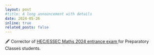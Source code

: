 ```yaml
---
layout: post
#title: A long announcement with details
date: 2024-05-26
inline: true
related_posts: false
---
```


🖋️ Corrector of <a href="https://www.hec.edu/fr/grande-ecole-masters/grande-ecole-master-management/admissions/admission-sur-classes-prepas">HEC/ESSEC Maths 2024 entrance exam <a/> for Preparatory Classes students.
